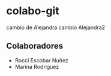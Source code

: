 # colabo-git
cambio de Alejandra
cambio Alejandra2 


## Colaboradores
* Rocci Escobar Nuñez
* Marina Rodriguez

